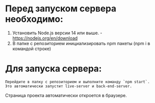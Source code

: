 # Перед запуском сервера необходимо:

1) Установить Node.js версии 14 или выше. - https://nodejs.org/en/download
2) В папке с репозиторием инициализировать npm пакеты (npm i в командой строке)

# Для запуска сервера:
``````
Перейдите в папку с репозиторием и выполните команду `npm start`.
Это автоматически запустит live-server и back-end-server. 
``````
Страница проекта автоматически откроется в браузере.
